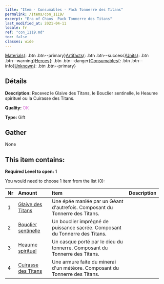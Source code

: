 ```yaml
---
title: "Item - Consumables - Pack Tonnerre des Titans"
permalink: /Items/con_1119/
excerpt: "Era of Chaos  Pack Tonnerre des Titans"
last_modified_at: 2021-04-11
locale: fr
ref: "con_1119.md"
toc: false
classes: wide
---
```

 [Materials](/fr/Items/){: .btn .btn--primary}[Artifacts](/fr/Items/Artifacts/){: .btn .btn--success}[Units](/fr/Items/Units/){: .btn .btn--warning}[Heroes](/fr/Items/Heroes/){: .btn .btn--danger}[Consumables](/fr/Items/Consumables/){: .btn .btn--info}[Unknown](/fr/Items/Unknown/){: .btn .btn--primary}

## Détails
 **Description:** Recevez le Glaive des Titans, le Bouclier sentinelle, le Heaume spirituel ou la Cuirasse des Titans.

 **Quality:** <span style="color: #DA70D6">OK</span>

 **Type:** Gift

## Gather

  None

## This item contains:

 **Required Level to open:** 1

 You would need to choose 1 item from the list (0):

  | Nr | Amount |     Item    | Description |
  |:---|:-------|:------------|:-----------:|
  | 1 | [Glaive des Titans](/fr/Items/art_156/) | Une épée maniée par un Géant d'autrefois. Composant du Tonnerre des Titans. | 
  | 2 | [Bouclier sentinelle](/fr/Items/art_157/) | Un bouclier imprégné de puissance sacrée. Composant du Tonnerre des Titans. | 
  | 3 | [Heaume spirituel](/fr/Items/art_158/) | Un casque porté par le dieu du tonnerre. Composant du Tonnerre des Titans. | 
  | 4 | [Cuirasse des Titans](/fr/Items/art_159/) | Une armure faite du minerai d'un météore. Composant du Tonnerre des Titans. | 
